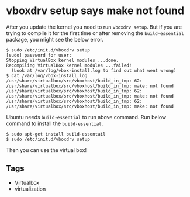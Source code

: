 # vboxdrv setup says make not found

After you update the kernel you need to run `vboxdrv setup`. But if you are trying to compile it for the first time or after removing the `build-essential` package, you might see the below error.

```console
$ sudo /etc/init.d/vboxdrv setup
[sudo] password for user:
Stopping VirtualBox kernel modules ...done.
Recompiling VirtualBox kernel modules ...failed!
  (Look at /var/log/vbox-install.log to find out what went wrong)
$ cat /var/log/vbox-install.log
/usr/share/virtualbox/src/vboxhost/build_in_tmp: 62: 
/usr/share/virtualbox/src/vboxhost/build_in_tmp: make: not found
/usr/share/virtualbox/src/vboxhost/build_in_tmp: 62: 
/usr/share/virtualbox/src/vboxhost/build_in_tmp: make: not found
/usr/share/virtualbox/src/vboxhost/build_in_tmp: 62: 
/usr/share/virtualbox/src/vboxhost/build_in_tmp: make: not found
```

Ubuntu needs `build-essential` to run above command. Run below command to install the `build-essential`.

```console
$ sudo apt-get install build-essentail
$ sudo /etc/init.d/vboxdrv setup
```

Then you can use the virtual box!

## Tags

- Virtualbox
- virtualization